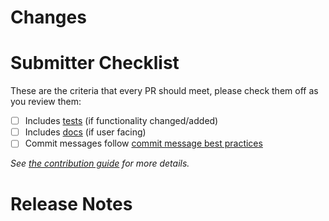 # Changes

<!-- 🎉🎉🎉 Thank you for the PR!!! 🎉🎉🎉 -->

<!-- Describe your changes here- ideally you can get that description straight from
your descriptive commit message(s)! -->

# Submitter Checklist

These are the criteria that every PR should meet, please check them off as you
review them:

- [ ] Includes [tests](https://github.com/tektoncd/community/blob/master/standards.md#principles) (if functionality changed/added)
- [ ] Includes [docs](https://github.com/tektoncd/community/blob/master/standards.md#principles) (if user facing)
- [ ] Commit messages follow [commit message best practices](https://github.com/tektoncd/community/blob/master/standards.md#commit-messages)

_See [the contribution guide](https://github.com/tektoncd/triggers/blob/master/CONTRIBUTING.md) for more details._

# Release Notes

<!--
Describe any user facing changes here, or delete this block.

Examples of user facing changes:
- API changes
- Bug fixes
- Any changes in behavior
- Changes requiring upgrade notices or deprecation warnings

For pull requests with a release note:

```release-note
Your release note here
```

For pull requests that require additional action from users switching to the new release, include the string "action required" (case insensitive) in the release note:

```release-note
action required: your release note here
```

For pull requests that don't need to be mentioned at release time, use the `/release-note-none` Prow command to add the `release-note-none` label to the PR. You can also write the string "NONE" as a release note in your PR description:

```release-note
NONE
```
-->
